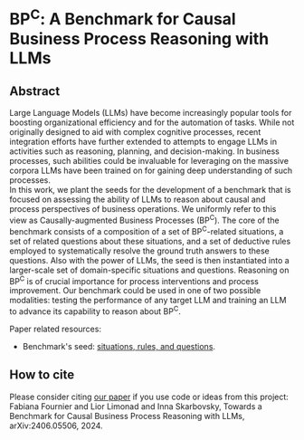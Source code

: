 # BP<sup>C</sup>: A Benchmark for Causal Business Process Reasoning with LLMs
## Abstract
Large Language Models (LLMs) have become increasingly popular tools for boosting organizational efficiency and for the automation of tasks. While not originally designed to aid with complex cognitive processes, recent integration efforts have further extended to attempts to engage LLMs in activities such as reasoning, planning, and decision-making. In business processes, such abilities could be invaluable for leveraging on the massive corpora LLMs have been trained on for gaining deep understanding of such processes.  
In this work, we plant the seeds for the development of a benchmark that is focused on assessing the ability of LLMs to reason about causal and process perspectives of business operations. We uniformly refer to this view as Causally-augmented Business Processes (BP<sup>C</sup>). 
The core of the benchmark consists of a composition of a set of BP<sup>C</sup>-related situations, a set of related questions about these situations, and a set of deductive rules employed to systematically resolve the ground truth answers to these questions. Also with the power of LLMs, the seed is then instantiated into a larger-scale set of domain-specific situations and questions.
Reasoning on BP<sup>C</sup> is of crucial importance for process interventions and process improvement. Our benchmark could be used in one of two possible modalities: testing the performance of any target LLM and training an LLM to advance its capability to reason about BP<sup>C</sup>.

Paper related resources:
- Benchmark's seed: [situations, rules, and questions](https://github.com/IBM/SAX/blob/main/NLP4BPM2024/situations-rules-questions.md). 
## How to cite
Please consider citing [our paper](https://arxiv.org/abs/2406.05506) if you use code or ideas from this project:\
Fabiana Fournier and Lior Limonad and Inna Skarbovsky, Towards a Benchmark for Causal Business Process Reasoning with LLMs, arXiv:2406.05506, 2024.
